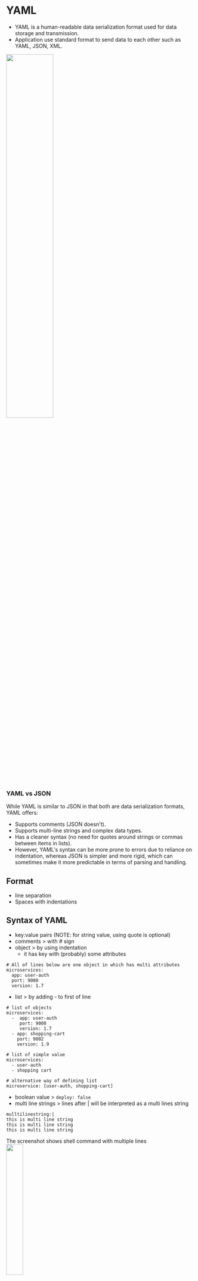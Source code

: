 # YAML
* YAML is a human-readable data serialization format used for data storage and transmission.
* Application use standard format to send data to each other such as YAML, JSON, XML.

<img src="https://github.com/user-attachments/assets/923f1032-9fa6-4ca6-820c-15d3ddb4f91b" style="width: 50%;" />


### YAML vs JSON 
While YAML is similar to JSON in that both are data serialization formats, YAML offers:
  * Supports comments (JSON doesn't).
  * Supports multi-line strings and complex data types.
  * Has a cleaner syntax (no need for quotes around strings or commas between items in lists).
  * However, YAML's syntax can be more prone to errors due to reliance on indentation, whereas JSON is simpler and more rigid, which can sometimes make it more predictable in terms of parsing and handling.

## Format
* line separation
* Spaces with indentations

## Syntax of YAML
  * key:value pairs (NOTE: for string value, using quote is optional)
  * comments > with # sign
  * object > by using indentation
    * it has key with (probably) some attributes

```
# All of lines below are one object in which has multi attributes
microservices:
  app: user-auth
  port: 9000
  version: 1.7
```
  * list > by adding - to first of line
```
# list of objects
microservices:
  -  app: user-auth
     port: 9000
     version: 1.7
  - app: shopping-cart
    port: 9002
    version: 1.9

# list of simple value
microservices:
  - user-auth
  - shopping cart

# alternative way of defining list
microservice: [user-auth, shopping-cart]
```
  * boolean value > ```deploy: false```
  * multi line strings > lines after | will be interpreted  as a multi lines string
```
mulltilinestring:|
this is multi line string
this is multi line string
this is multi line string
```
The screenshot shows shell command with multiple lines  
<img src="https://github.com/user-attachments/assets/9f76613b-0da0-4cf2-9acd-f66f37dbbaf6" style="width: 30%;" />


